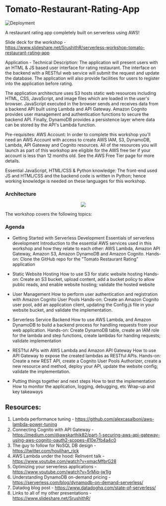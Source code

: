 # Tomato-Restaurant-Rating-App

![Deployment](https://github.com/SrushithR/Tomato-Restaurant-Rating-App/workflows/Deploy%20master%20branch/badge.svg)

A restaurant rating app completely built on serverless using AWS!

Slide deck for the workshop - https://www.slideshare.net/SrushithR/serverless-workshop-tomato-restaurant-rating-app

Application - Technical Description:
The application will present users with an HTML & JS based user interface for rating restaurant. The interface on the backend with a RESTful web service will submit the request and update the database. The application will also provide facilities for users to register into the application before rating.

The application architecture uses S3 hosts static web resources including HTML, CSS, JavaScript, and image files which are loaded in the user's browser. JavaScript executed in the browser sends and receives data from a backend API built using Lambda and API Gateway. Amazon Cognito provides user management and authentication functions to secure the backend API. Finally, DynamoDB provides a persistence layer where data can be stored by the API's Lambda function.

Pre-requisites:
AWS Account: In order to complete this workshop you'll need an AWS Account with access to create AWS IAM, S3, DynamoDB, Lambda, API Gateway and Cognito resources. All of the resources you will launch as part of this workshop are eligible for the AWS free tier if your account is less than 12 months old. See the AWS Free Tier page for more details.

Essential JavaScript, HTML/CSS & Python knowledge: The front-end used JS and HTML/CSS and the backend code is written in Python; hence working knowledge is needed on these languages for this workshop.

### Architecture
<p align = "center"> <img src = "https://user-images.githubusercontent.com/23396903/73653526-56573b80-46af-11ea-93ed-5ff07526649e.png"> </img> </p>

The workshop covers the following topics:

### Agenda
* Getting Started with Serverless Development
    Essentials of serverless development
    Introduction to the essential AWS services used in this workshop and how they relate to each other: AWS Lambda, Amazon API Gateway, Amazon S3, Amazon DynamoDB and Amazon Cognito.
    Hands-on: Clone the GitHub repo for the "Tomato Restaurant Rating” application

* Static Website Hosting
How to use S3 for static website hosting
Hands-on: Create an S3 bucket, upload content, add a bucket policy to allow public reads, and enable website hosting; validate the hosted website

* User Management
How to perform user authentication and registration with Amazon Cognito User Pools
Hands-on: Create an Amazon Cognito user pool, add an application client, updating the Config.js file in your website bucket, and validate the implementation.

* Serverless Service Backend
How to use AWS Lambda, and Amazon DynamoDB to build a backend process for handling requests from your web application.
Hands-on: Create DynamoDB table, create an IAM role for the lambda and step functions, create lambdas for handing requests; validate implementation

* RESTful APIs with AWS Lambda and Amazon API Gateway
How to use API Gateway to expose the created lambdas as RESTful APIs.
Hands-on: Create a new REST API, create a Cognito User Pools Authorizer, create a new resource and method, deploy your API, update the website config; validate the implementation.

* Putting things together and next steps
How to test the implementation
How to monitor the application, logging, debugging, etc
Wrap-up and key takeaways


## Resources:
1. Lambda performance tuning - https://github.com/alexcasalboni/aws-lambda-power-tuning
2. Connecting Cognito with API Gateway - https://medium.com/@awskarthik82/part-1-securing-aws-api-gateway-using-aws-cognito-oauth2-scopes-410e7fb4a4c0
3. The guy to follow for NoSQL DB design - https://twitter.com/houlihan_rick
4. AWS Lambda under the hood: ReInvent talk - https://www.youtube.com/watch?v=xmacMfbrG28
5. Optimizing your serverless applications - https://www.youtube.com/watch?v=5rMiq-jw1Ig
6. Understanding DynamoDB on-demand pricing - https://serverless.com/blog/dynamodb-on-demand-serverless/
7. Datadog blog post - https://www.datadoghq.com/state-of-serverless/
8. Links to all of my other presentations - https://www.slideshare.net/SrushithR/
 
